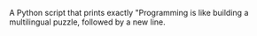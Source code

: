  A Python script that prints exactly "Programming is like building a multilingual puzzle, followed by a new line.